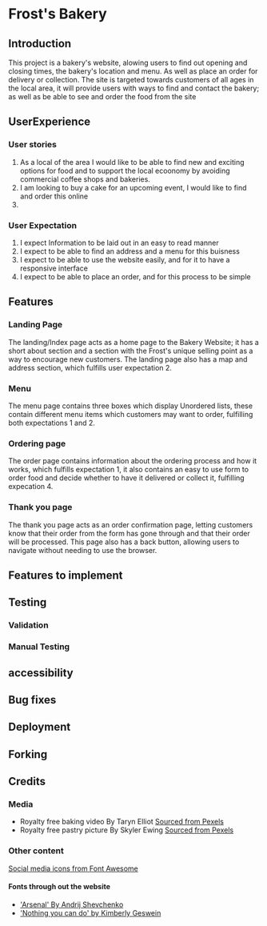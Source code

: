 # Frost's Bakery
## Introduction
This project is a bakery's website, alowing users to find out opening and closing times, the bakery's location and menu. As well as place an order for delivery or collection. The site is targeted towards customers of all ages in the local area, it will provide users with ways to find and contact the bakery; as well as be able to see and order the food from the site
## UserExperience
### User stories
1. As a local of the area I would like to be able to find new and exciting options for food and to support the local ecoonomy by avoiding commercial coffee shops and bakeries. 
2. I am looking to buy a cake for an upcoming event, I would like to find and order this online
3. 

### User Expectation
1. I expect Information to be laid out in an easy to read manner
2. I expect to be able to find an address and a menu for this buisness
3. I expect to be able to use the website easily, and for it to have a responsive interface
4. I expect to be able to place an order, and for this process to be simple

## Features
### Landing Page

The landing/Index page acts as a home page to the Bakery Website; it has a short about section and a section with the Frost's unique selling point as a way to encourage new customers. The landing page also has a map and address section, which fulfills user expectation 2. 
### Menu 

The menu page contains three boxes which display Unordered lists, these contain different menu items which customers may want to order, fulfilling both expectations 1 and 2.

### Ordering page 

The order page contains information about the ordering process and how it works, which fulfills expectation 1, it also contains an easy to use form to order food and decide whether to have it delivered or collect it, fulfilling expecation 4. 

### Thank you page

The thank you page acts as an order confirmation page, letting customers know that their order from the form has gone through and that their order will be processed. This page also has a back button, allowing users to navigate without needing to use the browser. 

## Features to implement   
## Testing
### Validation
### Manual Testing
## accessibility
## Bug fixes

## Deployment
## Forking

## Credits
### Media 
- Royalty free baking video By Taryn Elliot [Sourced from Pexels](https://www.pexels.com/video/stirring-flour-and-condensed-milk-in-a-mixing-bowl-3325984/)
- Royalty free pastry picture By Skyler Ewing [Sourced from Pexels](https://www.pexels.com/photo/freshly-baked-bread-with-cinnamon-9513725/)
### Other content
[Social media icons from Font Awesome](https://fontawesome.com/search?s=solid%2Cbrands)
#### Fonts through out the website 
- ['Arsenal' By Andrij Shevchenko](https://fonts.google.com/specimen/Arsenal?query=arsenal)
- ['Nothing you can do' by Kimberly Geswein](https://fonts.google.com/specimen/Nothing+You+Could+Do?query=nothing+)